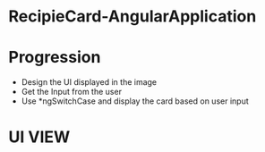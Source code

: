 # RecipieCard-AngularApplication

# Progression
- Design the UI displayed in the image
- Get the Input from the user
- Use *ngSwitchCase and display the card based on user input

# UI VIEW


